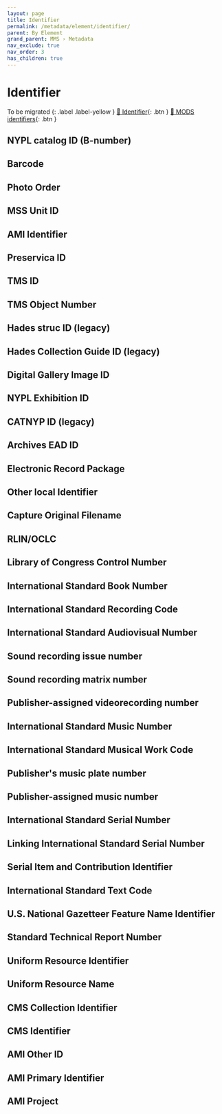 ```yaml
---
layout: page
title: Identifier
permalink: /metadata/element/identifier/
parent: By Element
grand_parent: MMS › Metadata
nav_exclude: true
nav_order: 3
has_children: true
---
```


# Identifier
To be migrated
{: .label .label-yellow }
[📄 Identifier](https://docs.google.com/document/d/1SPG_LUIgjIcJ1sNaGrEysEWUhivwZPa1UEORBhmoBX0/edit){: .btn }
[📄 MODS identifiers](https://docs.google.com/spreadsheets/u/0/d/1pvfbOz5RUjU88gPNgDXCjFsciL6fK34nRVs7nJ3tjSQ/edit){: .btn }

## NYPL catalog ID (B-number)
 
## Barcode
 
## Photo Order
 
## MSS Unit ID
 
## AMI Identifier
 
## Preservica ID
 
## TMS ID
 
## TMS Object Number
 
## Hades struc ID (legacy)
 
## Hades Collection Guide ID (legacy)
 
## Digital Gallery Image ID
 
## NYPL Exhibition ID
 
## CATNYP ID (legacy)
 
## Archives EAD ID
 
## Electronic Record Package
 
## Other local Identifier
 
## Capture Original Filename
 
## RLIN/OCLC
 
## Library of Congress Control Number
 
## International Standard Book Number
 
## International Standard Recording Code
 
## International Standard Audiovisual Number
 
## Sound recording issue number
 
## Sound recording matrix number
 
## Publisher-assigned videorecording number
 
## International Standard Music Number
 
## International Standard Musical Work Code
 
## Publisher's music plate number
 
## Publisher-assigned music number
 
## International Standard Serial Number
 
## Linking International Standard Serial Number
 
## Serial Item and Contribution Identifier
 
## International Standard Text Code
 
## U.S. National Gazetteer Feature Name Identifier
 
## Standard Technical Report Number
 
## Uniform Resource Identifier
 
## Uniform Resource Name
 
## CMS Collection Identifier
 
## CMS Identifier
 
## AMI Other ID
 
## AMI Primary Identifier
 
## AMI Project
